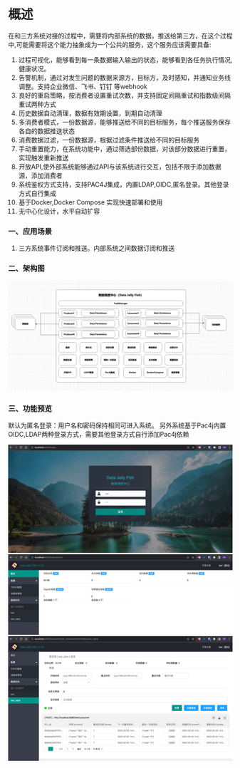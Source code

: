 # 概述

在和三方系统对接的过程中，需要将内部系统的数据，推送给第三方，在这个过程中,可能需要将这个能力抽象成为一个公共的服务，这个服务应该需要具备:
1. 过程可视化，能够看到每一条数据输入输出的状态，能够看到各任务执行情况,健康状况。
2. 告警机制，通过对发生问题的数据来源方，目标方，及时感知，并通知业务线调整。支持企业微信、飞书、钉钉 等webhook
3. 良好的重启策略，按消费者设置重试次数，并支持固定间隔重试和指数级间隔重试两种方式
4. 历史数据自动清理，数据有效期设置，到期自动清理
5. 多消费者模式，一份数据源，能够推送给不同的目标服务，每个推送服务保存各自的数据推送状态
6. 消费数据过滤，一份数据源，根据过滤条件推送给不同的目标服务
7. 手动重置能力，在系统功能中，通过筛选部份数据，对该部分数据进行重置，实现触发重新推送
8. 开放API,使外部系统能够通过API与该系统进行交互，包括不限于添加数据源，添加消费者
9. 系统鉴权方式支持，支持PAC4J集成，内置LDAP,OIDC,匿名登录。其他登录方式自行集成
10. 基于Docker,Docker Compose 实现快速部署和使用
11. 无中心化设计，水平自动扩容



### 一、应用场景
1. 三方系统事件订阅和推送。内部系统之间数据订阅和推送

### 二、架构图
![img_7.png](img_7.png)

### 三、功能预览

默认为匿名登录：用户名和密码保持相同可进入系统。
另外系统基于Pac4j内置OIDC,LDAP两种登录方式，需要其他登录方式自行添加Pac4j依赖

![img.png](img.png)
![img_1.png](img_1.png)
![img_2.png](img_2.png)